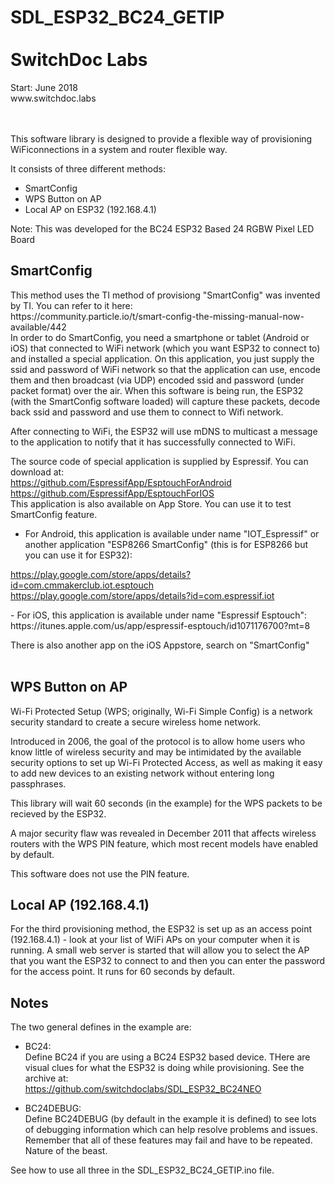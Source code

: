 <H1>SDL_ESP32_BC24_GETIP <BR>
<BR>
SwitchDoc Labs <BR></H1>
Start: June 2018<BR>
www.switchdoc.labs<BR>
<BR>
<BR>

This software library is designed to provide a flexible way of provisioning WiFiconnections in a system and router flexible way.

It consists of three different methods:<BR>
- SmartConfig<BR>
- WPS Button on AP<BR>
- Local AP on ESP32 (192.168.4.1)<BR>

Note:  This was developed for the BC24 ESP32 Based 24 RGBW Pixel LED Board <BR>

<H2>
SmartConfig<BR>
</H2>
This method uses the TI method of provisiong
"SmartConfig" was invented by TI. You can refer to it here:<BR>
https://community.particle.io/t/smart-config-the-missing-manual-now-available/442<BR>
In order to do SmartConfig, you need a smartphone or tablet (Android or iOS) that connected to WiFi network (which you want ESP32 to connect to) and installed a special application. 
On this application, you just supply the ssid and password of WiFi network so that the application can use, encode them and then broadcast (via UDP) encoded ssid and password (under packet format) over the air. 
When this software is being run, the ESP32 (with the SmartConfig software loaded) will capture these packets, decode back ssid and password and use them to connect to Wifi network. 

After connecting to WiFi, the  ESP32 will use mDNS to multicast a message to the application to notify that it has successfully connected to WiFi.

The source code of special application is supplied by Espressif. You can download at:<BR>
https://github.com/EspressifApp/EsptouchForAndroid<BR>
https://github.com/EspressifApp/EsptouchForIOS<BR>
This application is also available on App Store. You can use it to test SmartConfig feature.<BR>
- For Android, this application is available under name "IOT_Espressif" or another application "ESP8266 SmartConfig" (this is for ESP8266 but you can use it for ESP32):<BR>

https://play.google.com/store/apps/details?id=com.cmmakerclub.iot.esptouch<BR>
https://play.google.com/store/apps/details?id=com.espressif.iot<BR>
<P>
- For iOS, this application is available under name "Espressif Esptouch":<BR>
https://itunes.apple.com/us/app/espressif-esptouch/id1071176700?mt=8  <BR>

There is also another app on the iOS Appstore, search on "SmartConfig"<BR>
<BR>
<H2>
WPS Button on AP<BR>
</H2>
Wi-Fi Protected Setup (WPS; originally, Wi-Fi Simple Config) is a network security standard to create a secure wireless home network.

Introduced in 2006, the goal of the protocol is to allow home users who know little of wireless security and may be intimidated by the available security options to set up Wi-Fi Protected Access, as well as making it easy to add new devices to an existing network without entering long passphrases.

This library will wait 60 seconds (in the example) for the WPS packets to be recieved by the ESP32.  

A major security flaw was revealed in December 2011 that affects wireless routers with the WPS PIN feature, which most recent models have enabled by default.

This software does not use the PIN feature.

<H2>
Local AP (192.168.4.1)<BR>
</H2>


For the third provisioning method, the ESP32 is set up as an access point (192.168.4.1) - look at your list of WiFi APs on your computer when it is running.   A small web server is started that will allow you to select the AP that you want the ESP32 to connect to and then you can enter the password for the access point.
It runs for 60 seconds by default.

<H2>
Notes<BR>
</H2>

The two general defines in the example are: <BR>
- BC24:<BR>
Define BC24 if you are using a BC24 ESP32 based device.  THere are visual clues for what the ESP32 is doing while provisioning.   See the archive at:<BR>
https://github.com/switchdoclabs/SDL_ESP32_BC24NEO

- BC24DEBUG:<BR>
Define BC24DEBUG (by default in the example it is defined) to see lots of debugging information which can help resolve problems and issues.
Remember that all of these features may fail and have to be repeated.  Nature of the beast.

See how to use all three in the SDL_ESP32_BC24_GETIP.ino file.
